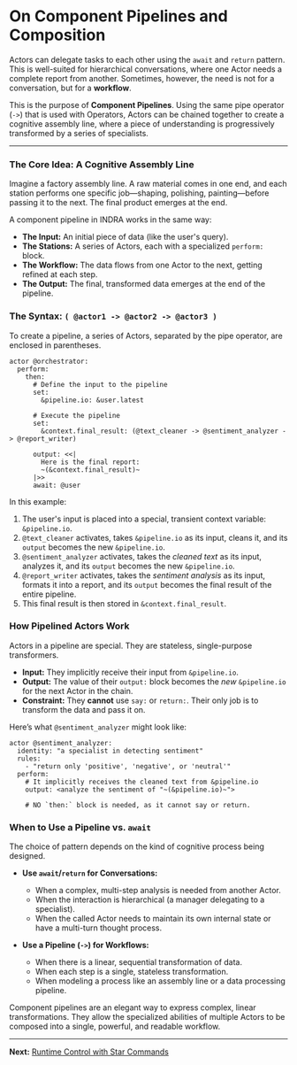 # On Component Pipelines and Composition

Actors can delegate tasks to each other using the `await` and `return` pattern. This is well-suited for hierarchical conversations, where one Actor needs a complete report from another. Sometimes, however, the need is not for a conversation, but for a **workflow**.

This is the purpose of **Component Pipelines**. Using the same pipe operator (`->`) that is used with Operators, Actors can be chained together to create a cognitive assembly line, where a piece of understanding is progressively transformed by a series of specialists.

---

### The Core Idea: A Cognitive Assembly Line

Imagine a factory assembly line. A raw material comes in one end, and each station performs one specific job—shaping, polishing, painting—before passing it to the next. The final product emerges at the end.

A component pipeline in INDRA works in the same way:

* **The Input:** An initial piece of data (like the user's query).
* **The Stations:** A series of Actors, each with a specialized `perform:` block.
* **The Workflow:** The data flows from one Actor to the next, getting refined at each step.
* **The Output:** The final, transformed data emerges at the end of the pipeline.

### The Syntax: `( @actor1 -> @actor2 -> @actor3 )`

To create a pipeline, a series of Actors, separated by the pipe operator, are enclosed in parentheses.

```indra
actor @orchestrator:
  perform:
    then:
      # Define the input to the pipeline
      set:
        &pipeline.io: &user.latest

      # Execute the pipeline
      set:
        &context.final_result: (@text_cleaner -> @sentiment_analyzer -> @report_writer)

      output: <<|
        Here is the final report:
        ~(&context.final_result)~
      |>>
      await: @user
```

In this example:

1. The user's input is placed into a special, transient context variable: `&pipeline.io`.
2. `@text_cleaner` activates, takes `&pipeline.io` as its input, cleans it, and its `output` becomes the new `&pipeline.io`.
3. `@sentiment_analyzer` activates, takes the *cleaned text* as its input, analyzes it, and its `output` becomes the new `&pipeline.io`.
4. `@report_writer` activates, takes the *sentiment analysis* as its input, formats it into a report, and its `output` becomes the final result of the entire pipeline.
5. This final result is then stored in `&context.final_result`.

### How Pipelined Actors Work

Actors in a pipeline are special. They are stateless, single-purpose transformers.

* **Input:** They implicitly receive their input from `&pipeline.io`.
* **Output:** The value of their `output:` block becomes the *new* `&pipeline.io` for the next Actor in the chain.
* **Constraint:** They **cannot** use `say:` or `return:`. Their only job is to transform the data and pass it on.

Here’s what `@sentiment_analyzer` might look like:

```indra
actor @sentiment_analyzer:
  identity: "a specialist in detecting sentiment"
  rules:
    - "return only 'positive', 'negative', or 'neutral'"
  perform:
    # It implicitly receives the cleaned text from &pipeline.io
    output: <analyze the sentiment of "~(&pipeline.io)~">
    
    # NO `then:` block is needed, as it cannot say or return.
```

### When to Use a Pipeline vs. `await`

The choice of pattern depends on the kind of cognitive process being designed.

* **Use `await`/`return` for Conversations:**
  * When a complex, multi-step analysis is needed from another Actor.
  * When the interaction is hierarchical (a manager delegating to a specialist).
  * When the called Actor needs to maintain its own internal state or have a multi-turn thought process.

* **Use a Pipeline (`->`) for Workflows:**
  * When there is a linear, sequential transformation of data.
  * When each step is a single, stateless transformation.
  * When modeling a process like an assembly line or a data processing pipeline.

Component pipelines are an elegant way to express complex, linear transformations. They allow the specialized abilities of multiple Actors to be composed into a single, powerful, and readable workflow.

---
**Next:** [Runtime Control with Star Commands](./06-runtime-control-with-star-commands.md)
